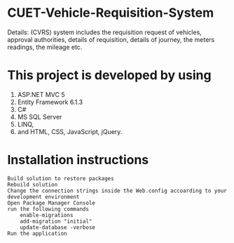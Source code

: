 # CUET-Vehicle-Requisition-System

Details: (CVRS) system includes the requisition request of vehicles, approval authorities, details of  requisition,
details of journey, the meters readings, the mileage etc.

# This project is developed by using

1. ASP.NET MVC 5
2. Entity Framework 6.1.3
3. C#
4. MS SQL Server
5. LINQ, 
6. and HTML, CSS, JavaScript, jQuery. 

# Installation instructions

    Build solution to restore packages
    Rebuild solution
    Change the connection strings inside the Web.config accoarding to your development environment
    Open Package Manager Console
    run the following commands
        enable-migrations
        add-migration "initial"
        update-database -verbose
    Run the application


